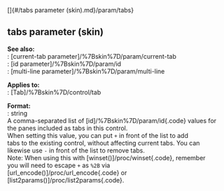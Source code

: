 []{#/tabs parameter (skin).md}/param/tabs}    
## tabs parameter (skin)    
**See also:**    
:   [current-tab parameter]/%7Bskin%7D/param/current-tab    
:   [id parameter]/%7Bskin%7D/param/id    
:   [multi-line parameter]/%7Bskin%7D/param/multi-line    
<!-- -->    
**Applies to:**    
:   [Tab]/%7Bskin%7D/control/tab    
<!-- -->    
**Format:**    
:   string    
A comma-separated list of [id]/%7Bskin%7D/param/id{.code} values for    
the panes included as tabs in this control.    
When setting this value, you can put `+` in front of the list to add    
tabs to the existing control, without affecting current tabs. You can    
likewise use `-` in front of the list to remove tabs.    
Note: When using this with [winset()]/proc/winset{.code}, remember    
you will need to escape `+` as `%2B` via    
[url_encode()]/proc/url_encode{.code} or    
[list2params()]/proc/list2params{.code}.  